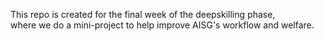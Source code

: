 This repo is created for the final week of the deepskilling phase, <br>
where we do a mini-project to help improve AISG's workflow and welfare. <br>